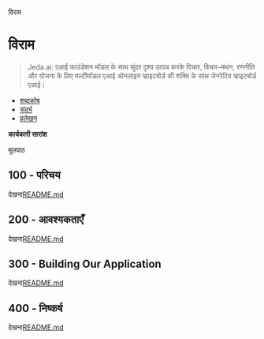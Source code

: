 विराम

# विराम

> Jeda.ai: एआई फाउंडेशन मॉडल के साथ सुंदर दृश्य उत्पन्न करके विचार, विचार-मंथन, रणनीति और योजना के लिए मल्टीमॉडल एआई ऑनलाइन व्हाइटबोर्ड की शक्ति के साथ जेनरेटिव व्हाइटबोर्ड एआई।

-   [शब्दकोष](./GLOSSARY.md)
-   [संदर्भ](./REFERENCES.md)
-   [प्रलेखन](./DOCUMENTATION.md)

**कार्यकारी सारांश**

मूलपाठ

## 100 - परिचय

देखना[README.md](./100/README.md)

## 200 - आवश्यकताएँ

देखना[README.md](./200/README.md)

## 300 - Building Our Application

देखना[README.md](./300/README.md)

## 400 - निष्कर्ष

देखना[README.md](./400/README.md)
